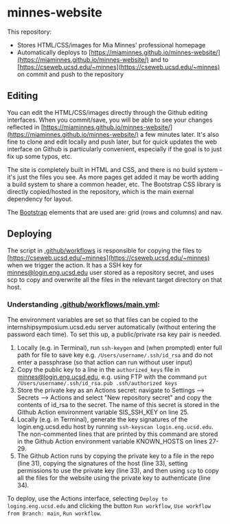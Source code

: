 # minnes-website

This repository:
* Stores HTML/CSS/images for Mia Minnes' professional homepage
* Automatically deploys to [https://miaminnes.github.io/minnes-website/](https://miaminnes.github.io/minnes-website/) and to
[https://cseweb.ucsd.edu/~minnes](https://cseweb.ucsd.edu/~minnes) 
on commit and push to the repository

## Editing
You can edit the HTML/CSS/images directly through the Github editing interfaces. When you commit/save, you will be able to see your changes reflected in [https://miaminnes.github.io/minnes-website/](https://miaminnes.github.io/minnes-website/) a few minutes later. It's also fine to clone and edit locally and push later, but for quick updates the web interface on Github is particularly convenient, especially if the goal is to just fix up some typos, etc.

The site is completely built in HTML and CSS, and there is no build system – it's just the files you see. As more pages get added it may be worth adding a build system to share a common header, etc. The Bootstrap CSS library is directly copied/hosted in the repository, which is the main exernal dependency for layout.

The [Bootstrap](https://getbootstrap.com/docs/4.0/) elements that are used are: grid (rows and columns) and nav.

## Deploying
The script in [.github/workflows](.github/workflows) is responsible for copying the files to [https://cseweb.ucsd.edu/~minnes](https://cseweb.ucsd.edu/~minnes) when we trigger the action. It has a SSH key for minnes@login.eng.ucsd.edu user stored as a repository secret, and uses scp to copy and overwrite all the files in the relevant target directory on that host.

### Understanding [.github/workflows/main.yml](.github/workflows/main.yml): 
The environment variables are set so that files can be copied to the internshipsymposium.ucsd.edu server automatically
(without entering the password each time). To set this up, a public/private rsa key pair is needed.
1. Locally (e.g. in Terminal), run `ssh-keygen` and (when prompted) enter full path for file to save key e.g. `/Users/username/.ssh/id_rsa`  and do not enter a passphrase (so that action can run without user input)
2. Copy the public key to a line in the `authorized_keys` file in minnes@login.eng.ucsd.edu, e.g. using FTP with the command `put /Users/username/.ssh/id_rsa.pub .ssh/authorized keys`
3. Store the private key as an Actions secret: navigate to Settings --> Secrets --> Actions and select "New repository secret" and copy the contents of id_rsa to the secret.  The name of this secret is stored in the Github Action environment variable SIS_SSH_KEY on line 25.
4. Locally (e.g. in Terminal), generate the key signatures of the login.eng.ucsd.edu host by running `ssh-keyscan login.eng.ucsd.edu`. The non-commented lines that are printed by this command are stored in the Github Action environment variable KNOWN_HOSTS on lines 27-29.
5. The Github Action runs by copying the private key to a file in the repo (line 31), copying the signatures of the host (line 33), setting permissions to use the private key (line 33), and then using `scp` to copy all the files for the website using the private key to authenticate (line 34).

To deploy, use the Actions interface, selecting `Deploy to loging.eng.ucsd.edu` and clicking the button `Run workflow`, `Use workflow from Branch: main`, `Run workflow`.


